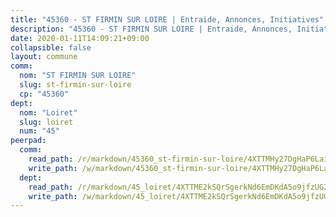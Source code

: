 ```yaml
---
title: "45360 - ST FIRMIN SUR LOIRE | Entraide, Annonces, Initiatives"
description: "45360 - ST FIRMIN SUR LOIRE | Entraide, Annonces, Initiatives"
date: 2020-01-11T14:09:21+09:00
collapsible: false
layout: commune
comm:
  nom: "ST FIRMIN SUR LOIRE"
  slug: st-firmin-sur-loire
  cp: "45360"
dept:
  nom: "Loiret"
  slug: loiret
  num: "45"
peerpad:
  comm:
    read_path: /r/markdown/45360_st-firmin-sur-loire/4XTTMHy27DgHaP6LaikFG2tUH7FedHTfSC6vN3vF7xtMWX5rN
    write_path: /w/markdown/45360_st-firmin-sur-loire/4XTTMHy27DgHaP6LaikFG2tUH7FedHTfSC6vN3vF7xtMWX5rN-K3TgV7xEMzWwetCsarrjGL5PSTfJh1Tt3AHH56fKM5PoQ2wbXDtiHDU8o5NgTpwnYcafXcb13pRJshWmnkGmJYjRS6iUZazFM8Yxf9dLvcZetBewuietxR4ErwDGSy7EvqnLCvqc
  dept:
    read_path: /r/markdown/45_loiret/4XTTME2kSQrSgerkNd6EmDKdA5o9jfzUG2SAG8C2qVYb3YXN4
    write_path: /w/markdown/45_loiret/4XTTME2kSQrSgerkNd6EmDKdA5o9jfzUG2SAG8C2qVYb3YXN4-K3TgULpEDoP6p5UphGUnEGQQDb2AQTj81Z2trE1ZVsdtBZSXUbkVLE9oEias3DdMz5vmgxRH8ErfnuyVj2VYfJxxhBMoq5ZxQCDrb2jTVFkww5uEThgDKwT8pF9LfJGTpqNraKjJ
---
```


